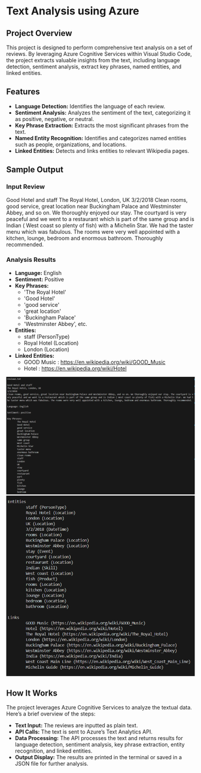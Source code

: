 # Text Analysis using Azure
## Project Overview
This project is designed to perform comprehensive text analysis on a set of reviews. By leveraging Azure Cognitive Services within Visual Studio Code, the project extracts valuable insights from the text, including language detection, sentiment analysis, extract key phrases, named entities, and linked entities.

## Features

- **Language Detection:** Identifies the language of each review.
- **Sentiment Analysis:** Analyzes the sentiment of the text, categorizing it as positive, negative, or neutral.
- **Key Phrase Extraction:** Extracts the most significant phrases from the text.
- **Named Entity Recognition:** Identifies and categorizes named entities such as people, organizations, and locations.
- **Linked Entities:** Detects and links entities to relevant Wikipedia pages.

## Sample Output
### Input Review 
Good Hotel and staff
The Royal Hotel, London, UK
3/2/2018
Clean rooms, good service, great location near Buckingham Palace and Westminster Abbey, and so on. We thoroughly enjoyed our stay. The courtyard is very peaceful and we went to a restaurant which is part of the same group and is Indian ( West coast so plenty of fish) with a Michelin Star. We had the taster menu which was fabulous. The rooms were very well appointed with a kitchen, lounge, bedroom and enormous bathroom. Thoroughly recommended.

### Analysis Results

- **Language:** English
- **Sentiment:** Positive
- **Key Phrases:** 
  - 'The Royal Hotel'
  - 'Good Hotel'
  - 'good service'
  - 'great location'
  - 'Buckingham Palace'
  - 'Westminster Abbey', etc.
- **Entities:**
  - staff (PersonType)
  - Royal Hotel (Location)
  - London (Location)
- **Linked Entities:**
  - GOOD Music : https://en.wikipedia.org/wiki/GOOD_Music
  - Hotel : https://en.wikipedia.org/wiki/Hotel


![Review1_TextAnalysis](Reviews/Review1_Analysis.png)
![Review1_TextAnalysis](Reviews/Review1_Analysis_1.png)






## How It Works
The project leverages Azure Cognitive Services to analyze the textual data. Here’s a brief overview of the steps:

- **Text Input:** The reviews are inputted as plain text.
- **API Calls:** The text is sent to Azure’s Text Analytics API.
- **Data Processing:** The API processes the text and returns results for language detection, sentiment analysis, key phrase extraction, entity recognition, and linked entities.
- **Output Display:** The results are printed in the terminal or saved in a JSON file for further analysis.

